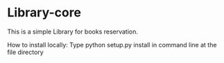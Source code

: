 # Library-core

This is a simple Library for books reservation.

How to install locally:
Type python setup.py install in command line at the file directory

